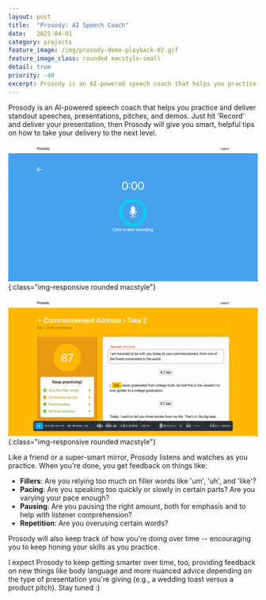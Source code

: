 ```yaml
---
layout: post
title:  "Prosody: AI Speech Coach"
date:   2021-04-01
category: projects
feature_image: /img/prosody-demo-playback-02.gif
feature_image_class: rounded macstyle-small
detail: true 
priority: -40
excerpt: Prosody is an AI-powered speech coach that helps you practice and deliver standout speeches, presentations, pitches, and demos. 
---
```


Prosody is an AI-powered speech coach that helps you practice and deliver standout speeches, presentations, pitches, and demos. Just hit 'Record' and deliver your presentation, then Prosody will give you smart, helpful tips on how to take your delivery to the next level. 

![](/img/prosody-demo-recording-01.gif){:class="img-responsive rounded macstyle"}

![](/img/prosody-demo-pacing-02.gif){:class="img-responsive rounded macstyle"}

Like a friend or a super-smart mirror, Prosody listens and watches as you practice. When you're done, you get feedback on things like:

 * **Fillers**: Are you relying too much on filler words like 'um', 'uh', and 'like'?
 * **Pacing**: Are you speaking too quickly or slowly in certain parts? Are you varying your pace enough?
 * **Pausing**: Are you pausing the right amount, both for emphasis and to help with listener comprehension?
 * **Repetition**: Are you overusing certain words? 
 
Prosody will also keep track of how you're doing over time -- encouraging you to keep honing your skills as you practice.

I expect Prosody to keep getting smarter over time, too, providing feedback on new things like body language and more nuanced advice depending on the type of presentation you're giving (e.g., a wedding toast versus a product pitch). Stay tuned :)
